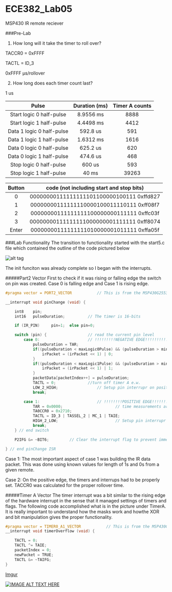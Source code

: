 ECE382_Lab05
============

MSP430 IR remote reciever

###Pre-Lab
1) How long will it take the timer to roll over?

TACCR0 = 0xFFFF

TACTL = ID_3

0xFFFF µs/rollover


2) How long does each timer count last?

1 us



<table class="table table-striped table-bordered">
<thead>
<tr>
<th align="center">Pulse</th>
<th align="center">Duration (ms)</th>
<th align="center">Timer A counts</th>
</tr>
</thead>
<tbody>
<tr>
<td align="center" colspan="1">Start logic 0 half-pulse</td>
<td align="center" colspan="1">8.9556 ms</td>
<td align="center" colspan="1">8888</td>
</tr>
<tr>
<td align="center" colspan="1">Start logic 1 half-pulse</td>
<td align="center" colspan="1">4.4498 ms</td>
<td align="center" colspan="1">4412</td>
</tr>
<tr>
<td align="center" colspan="1">Data 1 logic 0 half-pulse</td>
<td align="center" colspan="1">592.8 us</td>
<td align="center" colspan="1">591</td>
</tr>
<tr>
<td align="center" colspan="1">Data 1 logic 1 half-pulse</td>
<td align="center" colspan="1">1.6312 ms</td>
<td align="center" colspan="1">1616</td>
</tr>
<tr>
<td align="center" colspan="1">Data 0 logic 0 half-pulse</td>
<td align="center" colspan="1">625.2 us</td>
<td align="center" colspan="1">620</td>
</tr>
<tr>
<td align="center" colspan="1">Data 0 logic 1 half-pulse</td>
<td align="center" colspan="1">474.6 us</td>
<td align="center" colspan="1">468</td>
</tr>
<tr>
<td align="center" colspan="1">Stop logic 0 half-pulse</td>
<td align="center" colspan="1">600 us</td>
<td align="center" colspan="1">593</td>
</tr>
<tr>
<td align="center" colspan="1">Stop logic 1 half-pulse</td>
<td align="center" colspan="1">40 ms</td>
<td align="center" colspan="1">39263</td>
</tr>
</tbody>
</table>

<table class="table table-striped table-bordered">
<thead>
<tr>
<th align="center">Button</th>
<th align="center">code (not including start and stop bits)</th>
</tr>
</thead>
<tbody>
<tr>
<td align="center" colspan="1">0</td>
<td align="center" colspan="1">00000000111111111101100000100111 0xffd827</td>
</tr>
<tr>
<td align="center" colspan="1">1</td>
<td align="center" colspan="1">00000000111111110000100011110111 0xff08f7</td>
</tr>
<tr>
<td align="center" colspan="1">2</td>
<td align="center" colspan="1">00000000111111111100000000111111 0xffc03f</td>
</tr>
<tr>
<td align="center" colspan="1">3</td>
<td align="center" colspan="1">00000000111111111000000001111111 0xff8074</td>
</tr>
<tr>
<td align="center" colspan="1">Enter</td>
<td align="center" colspan="1">00000000111111111010000001011111 0xffa05f</td>
</tr>
</tbody>
</table>


###Lab Functionality
The transition to functionality started with the start5.c file which contained the outline of the code pictured below

![alt tag](http://ece382.com/labs/lab5/schematic.jpg)

The init funciton was already complete so I began with the interrupts. 

#####Part2 Vector
First to check if it was rising or falling edge the switch on pin was created. Case 0 is falling edge and Case  1 is rising edge.

```C
#pragma vector = PORT2_VECTOR			// This is from the MSP430G2553.h file

__interrupt void pinChange (void) {

	int8	pin;
	int16	pulseDuration;			// The timer is 16-bits

	if (IR_PIN)		pin=1;	else pin=0;

	switch (pin) {					// read the current pin level
		case 0:						// !!!!!!!!!NEGATIVE EDGE!!!!!!!!!!
			pulseDuration = TAR;
			if((pulseDuration < maxLogic0Pulse) && (pulseDuration > minLogic0Pulse)){
				irPacket = (irPacket << 1) | 0;
			}
			if((pulseDuration < maxLogic1Pulse) && (pulseDuration > minLogic1Pulse)){
				irPacket = (irPacket << 1) | 1;
			}
			packetData[packetIndex++] = pulseDuration;
			TACTL = 0;				//turn off timer A e.w.
			LOW_2_HIGH; 				// Setup pin interrupr on positive edge
			break;

		case 1:							// !!!!!!!!POSITIVE EDGE!!!!!!!!!!!
			TAR = 0x0000;						// time measurements are based at time 0
			TA0CCR0 = 0x2710;
			TACTL = ID_3 | TASSEL_2 | MC_1 | TAIE;
			HIGH_2_LOW; 						// Setup pin interrupr on positive edge
			break;
	} // end switch

	P2IFG &= ~BIT6;			// Clear the interrupt flag to prevent immediate ISR re-entry

} // end pinChange ISR
```
Case 1: The most important aspect of case 1 was building the IR data packet. This was done using known values for length of 1s and 0s from a given remote.

Case 2: On the positive edge, the timers and interrups had to be properly set. TACCR0 was calculated for the proper rollover time. 

#####Timer A Vector
The timer interrupt was a bit similar to the rising edge of the hardware interrupt in the sense that it managed settings of timers and flags. The following code accomplished what is in the picture under TimerA. It is really important to understand how the masks work and howthe XOR and bit manipulation gives the proper functionality. 

```C
#pragma vector = TIMER0_A1_VECTOR			// This is from the MSP430G2553.h file
__interrupt void timerOverflow (void) {

	TACTL = 0;
	TACTL ^= TAIE;
	packetIndex = 0;
	newPacket = TRUE;
	TACTL &= ~TAIFG;
}
```


[Imgur](http://i.imgur.com/4ht6UAH.jpg)

[![IMAGE ALT TEXT HERE](http://img.youtube.com/vi/P8m6kqYVIsk/0.jpg)](http://www.youtube.com/watch?v=P8m6kqYVIsk)


